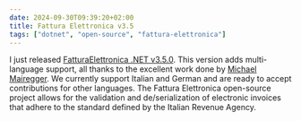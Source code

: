 ```yaml
---
date: 2024-09-30T09:39:20+02:00
title: Fattura Elettronica v3.5
tags: ["dotnet", "open-source", "fattura-elettronica"]
---
```

I just released [FatturaElettronica .NET v3.5.0](https://www.nuget.org/packages/FatturaElettronica). This version adds multi-language support, all thanks to the excellent work done by [Michael Mairegger](https://michaelmairegger.it). We currently support Italian and German and are ready to accept contributions for other languages. The Fattura Elettronica open-source project allows for the validation and de/serialization of electronic invoices that adhere to the standard defined by the Italian Revenue Agency.
